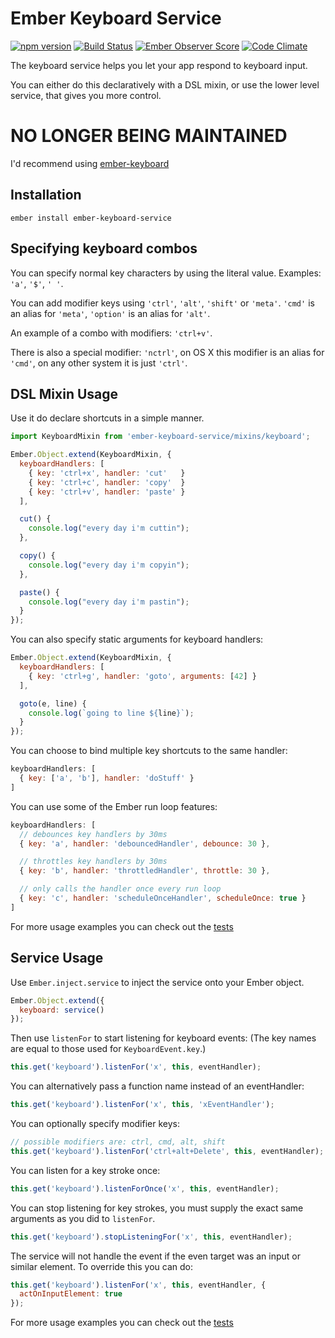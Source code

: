 # Ember Keyboard Service
[![npm version](https://badge.fury.io/js/ember-keyboard-service.svg)](http://badge.fury.io/js/ember-keyboard-service) [![Build Status](https://travis-ci.org/Fabriquartz/ember-keyboard-service.svg?branch=master)](https://travis-ci.org/Fabriquartz/ember-keyboard-service) [![Ember Observer Score](http://emberobserver.com/badges/ember-keyboard-service.svg)](http://emberobserver.com/addons/ember-keyboard-service) [![Code Climate](https://codeclimate.com/github/Fabriquartz/ember-keyboard-service/badges/gpa.svg)](https://codeclimate.com/github/Fabriquartz/ember-keyboard-service)

The keyboard service helps you let your app respond to keyboard input.

You can either do this declaratively with a DSL mixin, or use the lower level
service, that gives you more control.

# NO LONGER BEING MAINTAINED
I'd recommend using [ember-keyboard](https://github.com/null-null-null/ember-keyboard)

## Installation

```shell
ember install ember-keyboard-service
```

## Specifying keyboard combos

You can specify normal key characters by using the literal value. Examples:
`'a'`, `'$'`, `' '`.

You can add modifier keys using `'ctrl'`, `'alt'`, `'shift'` or `'meta'`.
`'cmd'` is an alias for `'meta'`, `'option'` is an alias for `'alt'`.

An example of a combo with modifiers: `'ctrl+v'`.

There is also a special modifier: `'nctrl'`, on OS X this modifier is an alias
for `'cmd'`, on any other system it is just `'ctrl'`.

## DSL Mixin Usage

Use it do declare shortcuts in a simple manner.

```js
import KeyboardMixin from 'ember-keyboard-service/mixins/keyboard';

Ember.Object.extend(KeyboardMixin, {
  keyboardHandlers: [
    { key: 'ctrl+x', handler: 'cut'   }
    { key: 'ctrl+c', handler: 'copy'  }
    { key: 'ctrl+v', handler: 'paste' }
  ],

  cut() {
    console.log("every day i'm cuttin");
  },

  copy() {
    console.log("every day i'm copyin");
  },

  paste() {
    console.log("every day i'm pastin");
  }
});
```

You can also specify static arguments for keyboard handlers:

```js
Ember.Object.extend(KeyboardMixin, {
  keyboardHandlers: [
    { key: 'ctrl+g', handler: 'goto', arguments: [42] }
  ],

  goto(e, line) {
    console.log(`going to line ${line}`);
  }
});
```

You can choose to bind multiple key shortcuts to the same handler:

```js
keyboardHandlers: [
  { key: ['a', 'b'], handler: 'doStuff' }
]
```

You can use some of the Ember run loop features:

```js
keyboardHandlers: [
  // debounces key handlers by 30ms
  { key: 'a', handler: 'debouncedHandler', debounce: 30 },

  // throttles key handlers by 30ms
  { key: 'b', handler: 'throttledHandler', throttle: 30 },

  // only calls the handler once every run loop
  { key: 'c', handler: 'scheduleOnceHandler', scheduleOnce: true }
]
```

For more usage examples you can check out the [tests](https://github.com/Fabriquartz/ember-keyboard-service/blob/master/tests/unit/mixins/keyboard-test.js)

## Service Usage

Use `Ember.inject.service` to inject the service onto your Ember object.

```js
Ember.Object.extend({
  keyboard: service()
});
```

Then use `listenFor` to start listening for keyboard events:
(The key names are equal to those used for `KeyboardEvent.key`.)

```js
this.get('keyboard').listenFor('x', this, eventHandler);
```

You can alternatively pass a function name instead of an eventHandler:

```js
this.get('keyboard').listenFor('x', this, 'xEventHandler');
```

You can optionally specify modifier keys:

```js
// possible modifiers are: ctrl, cmd, alt, shift
this.get('keyboard').listenFor('ctrl+alt+Delete', this, eventHandler);
```

You can listen for a key stroke once:

```js
this.get('keyboard').listenForOnce('x', this, eventHandler);
```

You can stop listening for key strokes, you must supply the exact same
arguments as you did to `listenFor`.

```js
this.get('keyboard').stopListeningFor('x', this, eventHandler);
```

The service will not handle the event if the even target was an input or similar element.
To override this you can do:

```js
this.get('keyboard').listenFor('x', this, eventHandler, {
  actOnInputElement: true
});
```

For more usage examples you can check out the [tests](https://github.com/Fabriquartz/ember-keyboard-service/blob/master/tests/unit/services/keyboard-test.js)
